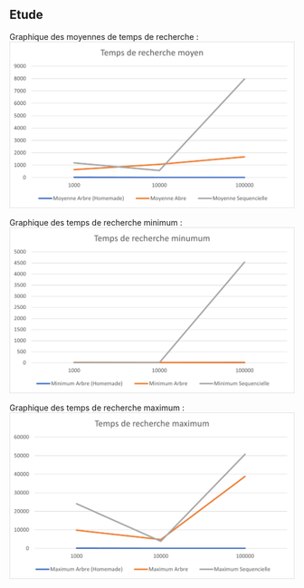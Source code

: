 ## Etude

Graphique des moyennes de temps de recherche :
![Graphique des moyennes](https://github.com/Gilles-Marco/b-tree/blob/master/etude/graphics/GraphMoyennes.png)

Graphique des temps de recherche minimum :
![Graphique des minimums](https://github.com/Gilles-Marco/b-tree/blob/master/etude/graphics/GraphMinimums.png)

Graphique des temps de recherche maximum :
![Graphique des maximums](https://github.com/Gilles-Marco/b-tree/blob/master/etude/graphics/GraphMaximums.png)
